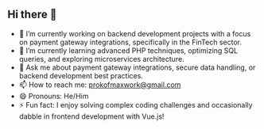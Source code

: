 ## Hi there 👋

- 🔭 I’m currently working on backend development projects with a focus on payment gateway integrations, specifically in the FinTech sector.
- 🌱 I’m currently learning advanced PHP techniques, optimizing SQL queries, and exploring microservices architecture.
- 💬 Ask me about payment gateway integrations, secure data handling, or backend development best practices.
- 📫 How to reach me: prokofmaxwork@gmail.com
- 😄 Pronouns: He/Him
- ⚡ Fun fact: I enjoy solving complex coding challenges and occasionally dabble in frontend development with Vue.js!

